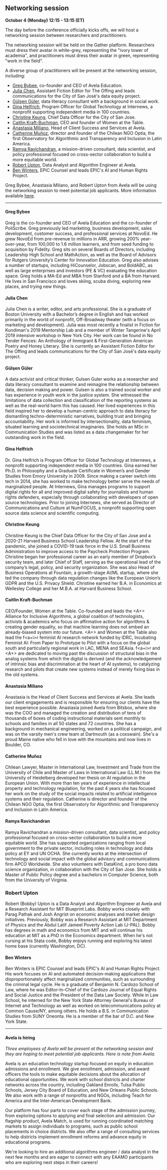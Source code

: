 ## Networking session

**October 4 (Monday) 12:15 - 13:15 (ET)** 

The day before the conference officially kicks offs, we will host a networking session between researchers and practitioners.

The networking session will be held on the Gather platform. Researchers must dress their avatar in white-grey, representing the "ivory tower of academia", and practitioners must dress their avatar in green, representing "work in the field".

A diverse group of practitioners will be present at the networking session, including:
- [Greg Bybee](#greg-bybee), co-founder and CEO of Avela Education.
- [Julia Chen](#julia-chen), Assistant Fiction Editor for The Offing and leads communications for the City of San José's data equity project.
- [Gülşen Güler](#gulsen-guler), data literacy consultant with a background in social work.
- [Gina Helfrich](#gina-helfrich), Program Officer for Global Technology at Internews, a nonprofit supporting independent media in 100 countries.
- [Christine Keung](#christine-keung), Chief Data Officer for the City of San Jose.
- [Caitlin Kraft-Buchman](#caitlin-kraft-buchman), CEO and founder of Women at the Table.
- [Anastasia Miliano](#anastasia-miliano), Head of Client Success and Services at Avela.
- [Catherine Muñoz](#catherine-munoz), director and founder of the Chilean NGO Optia, the first Observatory for Algorithmic and Transparency and Inclusion in Latin America.
- [Ramya Ravichandran](#ramya-ravichandran), a mission-driven consultant, data scientist, and policy professional focused on cross-sector collaboration to build a more equitable world.
- [Robert Upton](#robert-upton), Data Analyst and Algorithm Engineer at Avela.
- [Ben Winters](#ben-winters), EPIC Counsel and leads EPIC's AI and Human Rights Project.

Greg Bybee, Anastasia Miliano, and Robert Upton from Avela will be using the networking session to meet potential job applicants. More information available [here](#avela-is-hiring).

---

#### Greg Bybee
Greg is the co-founder and CEO of Avela Education and the co-founder of PoliScribe. Greg previously led marketing, business development, sales development, customer success, and professional services at NovoEd. He grew NovoEd from pre-revenue to millions in ARR, growing 200% year-over-year, from 100,000 to 1.6 million learners, and from seed funding to acquisition by Fidelity. Greg sits on several Boards of Directors, including Leadership High School and MathAction, as well as the Board of Advisors for Rutgers University’s Center for Innovation Education. Greg also advises a number of startups, including HiCounselor, Jobscan, and BoldABC, as well as large enterprises and investors (PE & VC) evaluating the education space. Greg holds a MA-Ed and MBA from Stanford and a BA from Harvard. He lives in San Francisco and loves skiing, scuba diving, exploring new places, and trying new things.

#### Julia Chen
Julia Chen is a writer, editor, and arts professional. She is a graduate of Boston University with a Bachelor’s degree in English and has worked primarily in the world of nonprofit, Off-Broadway theater (with a focus on marketing and development). Julia was most recently a finalist in Fiction for Kundiman's 2019 Mentorship Lab and a member of Winter Tangerine's April 2019 intensive workshop in New York City. Her work can be found in No Tender Fences: An Anthology of Immigrant & First-Generation American Poetry and Honey Literary. She is currently an Assistant Fiction Editor for The Offing and leads communications for the City of San José's data equity project.


#### Gülşen Güler
A data activist and critical thinker, Gulsen Guler works as a researcher and data literacy consultant to examine and reimagine the relationship between data, decision making and power. Gulsen is also a trained social worker and has experience in youth work in the justice system. She witnessed the limitations of data collection and classification of the reporting systems as well as the real-world harm this has caused. Her lived experiences in this field inspired her to develop a human-centric approach to data literacy for dismantling techno-deterministic narratives, building trust and bringing accountability. Her work is informed by intersectionality, data feminism, situated learning and sociotechnical imaginaries. She holds an MSc in Communication Studies and was listed as a data changemaker for her outstanding work in the field.

#### Gina Helfrich
Dr. Gina Helfrich is Program Officer for Global Technology at Internews, a nonprofit supporting independent media in 100 countries. Gina earned her Ph.D. in Philosophy and a Graduate Certificate in Women’s and Gender Studies from Emory University in 2009. Since making a career switch into tech in 2014, she has worked to make technology better serve the needs of marginalized people. At Internews, Gina manages programs to support digital rights for all and improved digital safety for journalists and human rights defenders, especially through collaborating with developers of open source technologies. Prior to joining Internews, she served as Director of Communications and Culture at NumFOCUS, a nonprofit supporting open source data science and scientific computing.

#### Christine Keung
Christine Keung is the Chief Data Officer for the City of San Jose and a 2020-21 Harvard Business School Leadership Fellow. At the start of the pandemic, she joined a COVID-19 task force in the U.S. Small Business Administration to improve access to the Paycheck Protection Program. Christine began her professional career as an early member of Dropbox’s security team, and later Chief of Staff, serving as the operational lead of the company’s legal, policy, and security organization. She was also Head of Business Operations at Fountain, a growth-stage AI/ML startup, where she led the company through data regulation changes like the European Union’s GDPR and the U.S. Privacy Shield. Christine earned her B.A. in Economics at Wellesley College and her M.B.A. at Harvard Business School.


#### Caitlin Kraft-Buchman
CEO/Founder, Women at the Table. Co-founded and leads the <A+> Alliance for Inclusive Algorithms, a global coalition of technologists, activists & academics who focus on affirmative action for algorithms & creating gender equality, so that machine learning does not embed an already-biased system into our future. <A+> and Women at the Table also lead the f<a+i>r feminist AI research network funded by IDRC,  Incubating Feminist AI: From Paper to Prototype to Pilot with a focus on the global south and particularly regional work in LAC, MENA and SEAsia. f<a+i>r and <A+> are dedicated to moving past the discussion of structural bias in the analog systems from which the digital is derived (and the acknowledgement of intrinsic bias and discrimination at the heart of AI systems), to catalyzing research and pilots that create new systems instead of merely fixing bias in the old systems.

#### Anastasia Miliano
Anastasia is the Head of Client Success and Services at Avela. She leads our client engagements and is responsible for ensuring our clients have the best experience possible. Anastasia joined Avela from Bitsbox, where she was the COO and managed the creation and distribution of tens of thousands of boxes of coding instructional materials sent monthly to schools and families in all 50 states and 72 countries. She has a background in mechanical engineering, worked on a political campaign, and was on the varsity men's crew team at Dartmouth (as a coxswain). She's a proud Maine native who fell in love with the mountains and now lives in Boulder, CO.

#### Catherine Muñoz
Chilean Lawyer, Master in International Law, Investment and Trade from the University of Chile and Master of Laws in International Law (LL.M.) from the University of Heidelberg developed her thesis on AI regulation in the European Union. With more than ten years of experience in intellectual property and technology regulation, for the past 4 years she has focused her work on the study of the social impacts related to artificial intelligence systems and their regulation. Catherine is director and founder of the Chilean NGO Optia, the first Observatory for Algorithmic and Transparency and Inclusion in Latin America.

#### Ramya Ravichandran
Ramya Ravichandran a mission-driven consultant, data scientist, and policy professional focused on cross-sector collaboration to build a more equitable world. She has supported organizations ranging from local government to the private sector, including roles in technology and data policy at EY and UN OCHA. She currently works at the intersection of technology and social impact with the global advisory and communications firm APCO Worldwide. She also volunteers with DataKind, a pro bono data science organization, in collaboration with the City of San Jose. She holds a Master of Public Policy degree and a bachelors in Computer Science, both from the University of Virginia.

### Robert Upton
Robert (Bobby) Upton is a Data Analyst and Algorithm Engineer at Avela and a Research Assistant for MIT Blueprint Labs. Bobby works closely with Parag Pathak and Josh Angrist on economic analyses and market design initiatives.
Previously, Bobby was a Research Assistant at MIT Department of Physics and the Abdul Latif Jameel Poverty Action Lab (J-PAL). Bobby has degrees in math and economics from MIT and will continue his education at MIT as a PhD in the Economics department. When he's not cursing at his Stata code, Bobby enjoys running and exploring his latest home base (currently Washington, DC).

#### Ben Winters
Ben Winters is EPIC Counsel and leads EPIC's AI and Human Rights Project. His work focuses on AI and automated decision-making applications that disproportionately affect marginalized communities, such as surrounding the criminal legal cycle. He is a graduate of Benjamin N. Cardozo School of Law, where he was Editor-In-Chief of the Cardozo Journal of Equal Rights and Social Justice and the President of the Data Law Society. While in Law School, he interned for the New York State Attorney General's Bureau of Internet and Technology as well as worked on telecommunications policy at Common Cause/NY, among others. He holds a B.S. in Communication Studies from SUNY Oneonta. He is a member of the bar of D.C. and New York State.

---

#### Avela is hiring
*Three employees of Avela will be present at the networking session and they are hoping to meet potential job applicants. Here is note from Avela.*

Avela is an education technology startup focused on equity in education admissions and enrollment. We give enrollment, admission, and award officers the tools to make equitable decisions about the allocation of educational opportunities. We work with school districts and charter networks across the country, including Oakland Enrolls, Tulsa Public Schools, Jersey City Board of Education, and New Orleans Public Schools. We also work with a range of nonprofits and NGOs, including Teach for America and the Inter-American Development Bank.

Our platform has four parts to cover each stage of the admission journey, from exploring options to applying and final selection and admission. Our flagship product, Avela Match, is used for running coordinated matching markets to assign individuals to programs, such as public school placements in choice districts. We also offer a range of consulting services to help districts implement enrollment reforms and advance equity in educational programs.

We're looking to hire an additional algorithms engineer / data analyst in the next few months and are eager to connect with any EAAMO participants who are exploring next steps in their careers!
